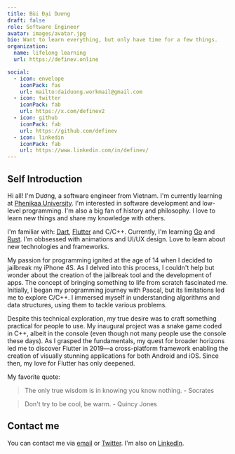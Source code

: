```yaml
---
title: Bùi Đại Dương
draft: false
role: Software Engineer
avatar: images/avatar.jpg
bio: Want to learn everything, but only have time for a few things.
organization:
  name: lifelong learning
  url: https://definev.online

social:
  - icon: envelope
    iconPack: fas
    url: mailto:daiduong.workmail@gmail.com
  - icon: twitter
    iconPack: fab
    url: https://x.com/definev2
  - icon: github
    iconPack: fab
    url: https://github.com/definev
  - icon: linkedin
    iconPack: fab
    url: https://www.linkedin.com/in/definev/
---
```


## Self Introduction

Hi all! I'm Dương, a software engineer from Vietnam. I'm currently learning at [Phenikaa University](https://phenikaa-uni.edu.vn/). I'm interested in software development and low-level programming. I'm also a big fan of history and philosophy. I love to learn new things and share my knowledge with others.

I'm familiar with: [Dart](https://dart.dev), [Flutter](https://flutter.dev) and C/C++. Currently, I'm learning [Go](https://golang.org) and [Rust](https://www.rust-lang.org/). I'm obbsessed with animations and UI/UX design. Love to learn about new technologies and frameworks.


My passion for programming ignited at the age of 14 when I decided to jailbreak my iPhone 4S. As I delved into this process, I couldn't help but wonder about the creation of the jailbreak tool and the development of apps. The concept of bringing something to life from scratch fascinated me. Initially, I began my programming journey with Pascal, but its limitations led me to explore C/C++. I immersed myself in understanding algorithms and data structures, using them to tackle various problems.

Despite this technical exploration, my true desire was to craft something practical for people to use. My inaugural project was a snake game coded in C++, albeit in the console (even though not many people use the console these days). As I grasped the fundamentals, my quest for broader horizons led me to discover Flutter in 2019—a cross-platform framework enabling the creation of visually stunning applications for both Android and iOS. Since then, my love for Flutter has only deepened.

My favorite quote:

> The only true wisdom is in knowing you know nothing. - Socrates

> Don't try to be cool, be warm. - Quincy Jones

## Contact me

You can contact me via [email](mailto:daiduong.workmail@gmail.com) or [Twitter](https://twitter.com/definev2). I'm also on [LinkedIn](https://www.linkedin.com/in/definev/).